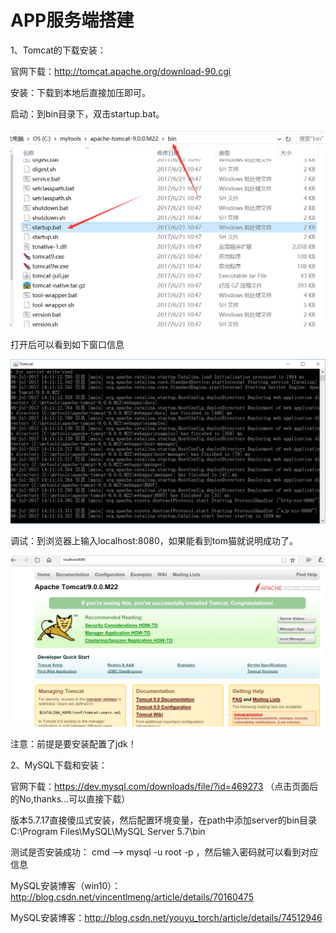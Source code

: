 # APP服务端搭建
1、Tomcat的下载安装：

官网下载：http://tomcat.apache.org/download-90.cgi

安装：下载到本地后直接加压即可。

启动：到bin目录下，双击startup.bat。

![iamge text](https://github.com/J-K-G/APP-/blob/master/image/tomcat_bin.png) 

打开后可以看到如下窗口信息

![iamge text](https://github.com/J-K-G/APP-/blob/master/image/tomcat_open.PNG) 

调试：到浏览器上输入localhost:8080，如果能看到tom猫就说明成功了。

![iamge text](https://github.com/J-K-G/APP-/blob/master/image/tomcat_test.PNG)

注意：前提是要安装配置了jdk！



2、MySQL下载和安装：

官网下载：https://dev.mysql.com/downloads/file/?id=469273 （点击页面后的No,thanks...可以直接下载）

版本5.7.17直接傻瓜式安装，然后配置环境变量，在path中添加server的bin目录
C:\Program Files\MySQL\MySQL Server 5.7\bin

测试是否安装成功：
cmd --> mysql -u root -p ，然后输入密码就可以看到对应信息

MySQL安装博客（win10）：http://blog.csdn.net/vincentlmeng/article/details/70160475

MySQL安装博客：http://blog.csdn.net/youyu_torch/article/details/74512946
